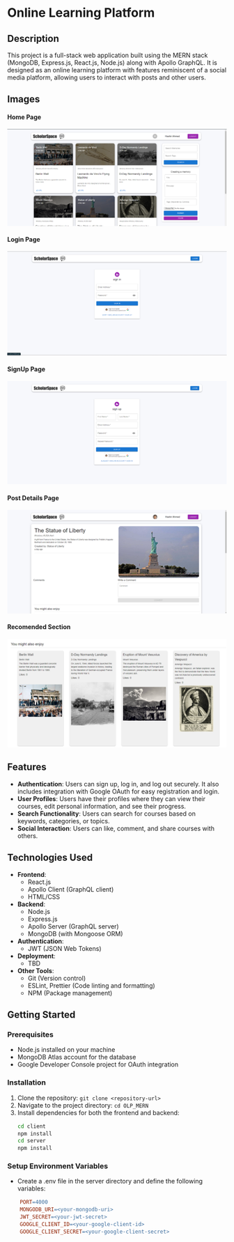 # Online Learning Platform

## Description

This project is a full-stack web application built using the MERN stack (MongoDB, Express.js, React.js, Node.js) along with Apollo GraphQL. It is designed as an online learning platform with features reminiscent of a social media platform, allowing users to interact with posts and other users.

## Images

#### Home Page

![Home Page](./server/images/HomeLoggedIn.png)

#### Login Page

![Home Page](./server/images/Login.png)

#### SignUp Page

![Home Page](./server/images/SignUp.png)

#### Post Details Page

![Home Page](./server/images/PostDetails.png)

#### Recomended Section

![Home Page](./server/images/RecomendedPosts.png)

## Features

- **Authentication**: Users can sign up, log in, and log out securely. It also includes integration with Google OAuth for easy registration and login.
- **User Profiles**: Users have their profiles where they can view their courses, edit personal information, and see their progress.
- **Search Functionality**: Users can search for courses based on keywords, categories, or topics.
- **Social Interaction**: Users can like, comment, and share courses with others.

## Technologies Used

- **Frontend**:
  - React.js
  - Apollo Client (GraphQL client)
  - HTML/CSS
- **Backend**:
  - Node.js
  - Express.js
  - Apollo Server (GraphQL server)
  - MongoDB (with Mongoose ORM)
- **Authentication**:
  - JWT (JSON Web Tokens)
- **Deployment**:
  - TBD
- **Other Tools**:
  - Git (Version control)
  - ESLint, Prettier (Code linting and formatting)
  - NPM (Package management)

## Getting Started

### Prerequisites

- Node.js installed on your machine
- MongoDB Atlas account for the database
- Google Developer Console project for OAuth integration

### Installation

1. Clone the repository: `git clone <repository-url>`
2. Navigate to the project directory: `cd OLP_MERN`
3. Install dependencies for both the frontend and backend:
   ```bash
   cd client
   npm install
   cd server
   npm install
   ```

### Setup Environment Variables

- Create a .env file in the server directory and define the following variables:

```makefile
    PORT=4000
    MONGODB_URI=<your-mongodb-uri>
    JWT_SECRET=<your-jwt-secret>
    GOOGLE_CLIENT_ID=<your-google-client-id>
    GOOGLE_CLIENT_SECRET=<your-google-client-secret>
```
